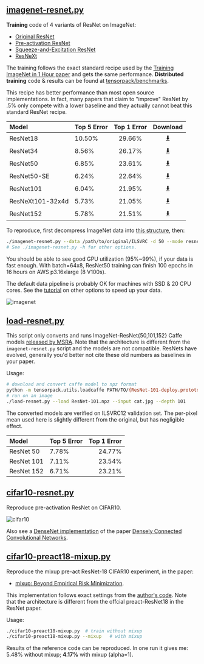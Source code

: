 
## [imagenet-resnet.py](imagenet-resnet.py)

__Training__ code of 4 variants of ResNet on ImageNet:

* [Original ResNet](https://arxiv.org/abs/1512.03385)
* [Pre-activation ResNet](https://arxiv.org/abs/1603.05027)
* [Squeeze-and-Excitation ResNet](https://arxiv.org/abs/1709.01507)
* [ResNeXt](https://arxiv.org/abs/1611.05431)

The training follows the exact standard recipe used by the [Training ImageNet in 1 Hour paper](https://arxiv.org/abs/1706.02677)
and gets the same performance.
__Distributed training__ code & results can be found at [tensorpack/benchmarks](https://github.com/tensorpack/benchmarks/tree/master/ResNet-Horovod).

This recipe has better performance than most open source implementations.
In fact, many papers that claim to "improve" ResNet by .5% only compete with a lower
baseline and they actually cannot beat this standard ResNet recipe.

| Model            | Top 5 Error | Top 1 Error | Download                                                                          |
|:-----------------|:------------|:-----------:|:---------------------------------------------------------------------------------:|
| ResNet18         | 10.50%      | 29.66%      | [:arrow_down:](http://models.tensorpack.com/ResNet/ImageNet-ResNet18.npz)         |
| ResNet34         | 8.56%       | 26.17%      | [:arrow_down:](http://models.tensorpack.com/ResNet/ImageNet-ResNet34.npz)         |
| ResNet50         | 6.85%       | 23.61%      | [:arrow_down:](http://models.tensorpack.com/ResNet/ImageNet-ResNet50.npz)         |
| ResNet50-SE      | 6.24%       | 22.64%      | [:arrow_down:](http://models.tensorpack.com/ResNet/ImageNet-ResNet50-SE.npz)      |
| ResNet101        | 6.04%       | 21.95%      | [:arrow_down:](http://models.tensorpack.com/ResNet/ImageNet-ResNet101.npz)        |
| ResNeXt101-32x4d | 5.73%       | 21.05%      | [:arrow_down:](http://models.tensorpack.com/ResNet/ImageNet-ResNeXt101-32x4d.npz) |
| ResNet152        | 5.78%       | 21.51%      | [:arrow_down:](http://models.tensorpack.com/ResNet/ImageNet-ResNet152.npz)        |

To reproduce,
first decompress ImageNet data into [this structure](http://tensorpack.readthedocs.io/modules/dataflow.dataset.html#tensorpack.dataflow.dataset.ILSVRC12), then:
```bash
./imagenet-resnet.py --data /path/to/original/ILSVRC -d 50 --mode resnet --batch 512
# See ./imagenet-resnet.py -h for other options.
```

You should be able to see good GPU utilization (95%~99%), if your data is fast enough.
With batch=64x8, ResNet50 training can finish 100 epochs in 16 hours on AWS p3.16xlarge (8 V100s).

The default data pipeline is probably OK for machines with SSD & 20 CPU cores.
See the [tutorial](http://tensorpack.readthedocs.io/tutorial/efficient-dataflow.html) on other options to speed up your data.

![imagenet](imagenet-resnet.png)

## [load-resnet.py](load-resnet.py)

This script only converts and runs ImageNet-ResNet{50,101,152} Caffe models [released by MSRA](https://github.com/KaimingHe/deep-residual-networks).
Note that the architecture is different from the `imagenet-resnet.py` script and the models are not compatible.
ResNets have evolved, generally you'd better not cite these old numbers as baselines in your paper.

Usage:
```bash
# download and convert caffe model to npz format
python -m tensorpack.utils.loadcaffe PATH/TO/{ResNet-101-deploy.prototxt,ResNet-101-model.caffemodel} ResNet101.npz
# run on an image
./load-resnet.py --load ResNet-101.npz --input cat.jpg --depth 101
```

The converted models are verified on ILSVRC12 validation set.
The per-pixel mean used here is slightly different from the original, but has
negligible effect.

| Model              | Top 5 Error | Top 1 Error |
|:-------------------|-------------|------------:|
| ResNet 50          |      7.78%  |      24.77% |
| ResNet 101         |      7.11%  |      23.54% |
| ResNet 152         |      6.71%  |      23.21% |

## [cifar10-resnet.py](cifar10-resnet.py)

Reproduce pre-activation ResNet on CIFAR10.

![cifar10](cifar10-resnet.png)

Also see a [DenseNet implementation](https://github.com/YixuanLi/densenet-tensorflow) of the paper [Densely Connected Convolutional Networks](https://arxiv.org/abs/1608.06993).


## [cifar10-preact18-mixup.py](cifar10-preact18-mixup.py)

Reproduce the mixup pre-act ResNet-18 CIFAR10 experiment, in the paper:

* [mixup: Beyond Empirical Risk Minimization](https://arxiv.org/abs/1710.09412).

This implementation follows exact settings from the [author's code](https://github.com/hongyi-zhang/mixup).
Note that the architecture is different from the offcial preact-ResNet18 in the
ResNet paper.

Usage:
```bash
./cifar10-preact18-mixup.py  # train without mixup
./cifar10-preact18-mixup.py --mixup   # with mixup
```

Results of the reference code can be reproduced.
In one run it gives me: 5.48% without mixup; __4.17%__ with mixup (alpha=1).

